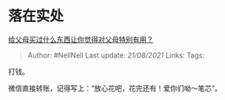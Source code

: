 # 落在实处
[给父母买过什么东西让你觉得对父母特别有用？](https://www.zhihu.com/question/21149017/answer/1524459478)

> Author: #NellNell 
Last update: *21/08/2021* 
Links:
Tags: 

打钱。

微信直接转账，记得写上：“放心花吧，花完还有！爱你们呦～笔芯”。